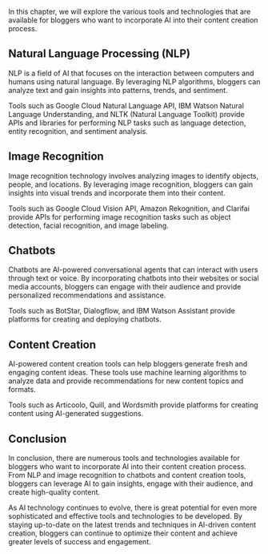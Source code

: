 
In this chapter, we will explore the various tools and technologies that are available for bloggers who want to incorporate AI into their content creation process.

Natural Language Processing (NLP)
---------------------------------

NLP is a field of AI that focuses on the interaction between computers and humans using natural language. By leveraging NLP algorithms, bloggers can analyze text and gain insights into patterns, trends, and sentiment.

Tools such as Google Cloud Natural Language API, IBM Watson Natural Language Understanding, and NLTK (Natural Language Toolkit) provide APIs and libraries for performing NLP tasks such as language detection, entity recognition, and sentiment analysis.

Image Recognition
-----------------

Image recognition technology involves analyzing images to identify objects, people, and locations. By leveraging image recognition, bloggers can gain insights into visual trends and incorporate them into their content.

Tools such as Google Cloud Vision API, Amazon Rekognition, and Clarifai provide APIs for performing image recognition tasks such as object detection, facial recognition, and image labeling.

Chatbots
--------

Chatbots are AI-powered conversational agents that can interact with users through text or voice. By incorporating chatbots into their websites or social media accounts, bloggers can engage with their audience and provide personalized recommendations and assistance.

Tools such as BotStar, Dialogflow, and IBM Watson Assistant provide platforms for creating and deploying chatbots.

Content Creation
----------------

AI-powered content creation tools can help bloggers generate fresh and engaging content ideas. These tools use machine learning algorithms to analyze data and provide recommendations for new content topics and formats.

Tools such as Articoolo, Quill, and Wordsmith provide platforms for creating content using AI-generated suggestions.

Conclusion
----------

In conclusion, there are numerous tools and technologies available for bloggers who want to incorporate AI into their content creation process. From NLP and image recognition to chatbots and content creation tools, bloggers can leverage AI to gain insights, engage with their audience, and create high-quality content.

As AI technology continues to evolve, there is great potential for even more sophisticated and effective tools and technologies to be developed. By staying up-to-date on the latest trends and techniques in AI-driven content creation, bloggers can continue to optimize their content and achieve greater levels of success and engagement.
